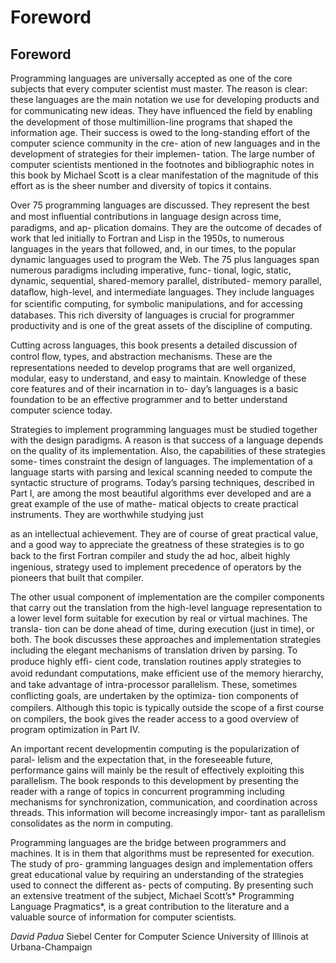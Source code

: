 # Foreword

## **Foreword**

Programming languages are universally accepted as one of the core subjects that
every computer scientist must master. The reason is clear: these languages are
the main notation we use for developing products and for communicating new
ideas.
They have inﬂuenced the ﬁeld by enabling the development of those
multimillion-line programs that shaped the information age. Their success is
owed to the long-standing effort of the computer science community in the cre-
ation of new languages and in the development of strategies for their implemen-
tation. The large number of computer scientists mentioned in the footnotes and
bibliographic notes in this book by Michael Scott is a clear manifestation of the
magnitude of this effort as is the sheer number and diversity of topics it contains.

Over 75 programming languages are discussed. They represent the best and
most inﬂuential contributions in language design across time, paradigms, and ap-
plication domains. They are the outcome of decades of work that led initially to
Fortran and Lisp in the 1950s, to numerous languages in the years that followed,
and, in our times, to the popular dynamic languages used to program the Web.
The 75 plus languages span numerous paradigms including imperative, func-
tional, logic, static, dynamic, sequential, shared-memory parallel, distributed-
memory parallel, dataﬂow, high-level, and intermediate languages. They include
languages for scientiﬁc computing, for symbolic manipulations, and for accessing
databases. This rich diversity of languages is crucial for programmer productivity
and is one of the great assets of the discipline of computing.

Cutting across languages, this book presents a detailed discussion of control
ﬂow, types, and abstraction mechanisms. These are the representations needed
to develop programs that are well organized, modular, easy to understand, and
easy to maintain. Knowledge of these core features and of their incarnation in to-
day’s languages is a basic foundation to be an effective programmer and to better
understand computer science today.

Strategies to implement programming languages must be studied together
with the design paradigms. A reason is that success of a language depends on
the quality of its implementation. Also, the capabilities of these strategies some-
times constraint the design of languages. The implementation of a language starts
with parsing and lexical scanning needed to compute the syntactic structure of
programs. Today’s parsing techniques, described in Part I, are among the most
beautiful algorithms ever developed and are a great example of the use of mathe-
matical objects to create practical instruments. They are worthwhile studying just

as an intellectual achievement. They are of course of great practical value, and a
good way to appreciate the greatness of these strategies is to go back to the ﬁrst
Fortran compiler and study the ad hoc, albeit highly ingenious, strategy used to
implement precedence of operators by the pioneers that built that compiler.

The other usual component of implementation are the compiler components
that carry out the translation from the high-level language representation to a
lower level form suitable for execution by real or virtual machines. The transla-
tion can be done ahead of time, during execution (just in time), or both. The
book discusses these approaches and implementation strategies including the
elegant mechanisms of translation driven by parsing. To produce highly efﬁ-
cient code, translation routines apply strategies to avoid redundant computations,
make efﬁcient use of the memory hierarchy, and take advantage of intra-processor
parallelism. These, sometimes conﬂicting goals, are undertaken by the optimiza-
tion components of compilers. Although this topic is typically outside the scope
of a ﬁrst course on compilers, the book gives the reader access to a good overview
of program optimization in Part IV.

An important recent developmentin computing is the popularization of paral-
lelism and the expectation that, in the foreseeable future, performance gains will
mainly be the result of effectively exploiting this parallelism. The book responds
to this development by presenting the reader with a range of topics in concurrent
programming including mechanisms for synchronization, communication, and
coordination across threads. This information will become increasingly impor-
tant as parallelism consolidates as the norm in computing.

Programming languages are the bridge between programmers and machines.
It is in them that algorithms must be represented for execution. The study of pro-
gramming languages design and implementation offers great educational value
by requiring an understanding of the strategies used to connect the different as-
pects of computing. By presenting such an extensive treatment of the subject,
Michael Scott’s* Programming Language Pragmatics*, is a great contribution to the
literature and a valuable source of information for computer scientists.

*David Padua*
Siebel Center for Computer Science
University of Illinois at Urbana-Champaign


